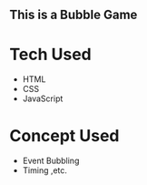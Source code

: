 ## This is a Bubble Game

# Tech Used
   - HTML
   - CSS
   - JavaScript

# Concept Used
   - Event Bubbling
   - Timing ,etc.

   